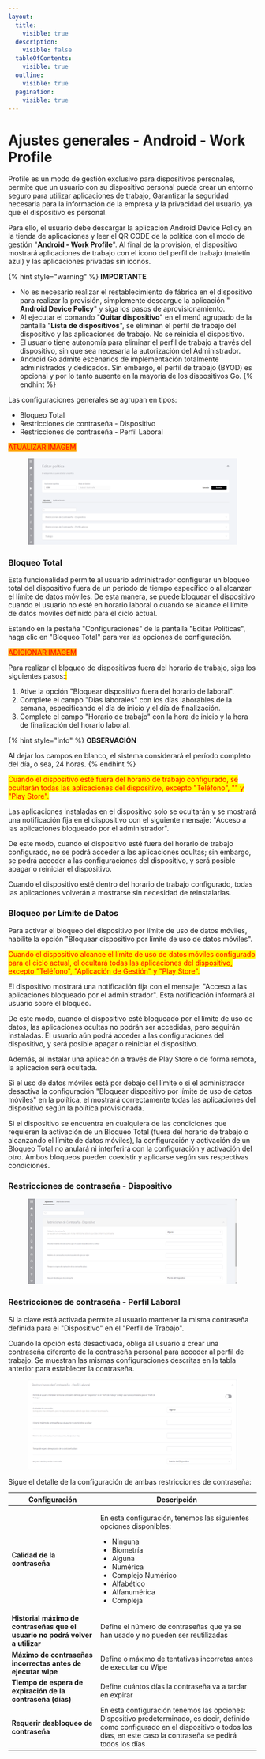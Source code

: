 ```yaml
---
layout:
  title:
    visible: true
  description:
    visible: false
  tableOfContents:
    visible: true
  outline:
    visible: true
  pagination:
    visible: true
---
```


# Ajustes generales - Android - Work Profile

Profile es un modo de gestión exclusivo para dispositivos personales, permite que un usuario con su dispositivo personal pueda crear un entorno seguro para utilizar aplicaciones de trabajo, Garantizar la seguridad necesaria para la información de la empresa y la privacidad del usuario, ya que el dispositivo es personal.

Para ello, el usuario debe descargar la aplicación Android Device Policy en la tienda de aplicaciones y leer el QR CODE de la política con el modo de gestión "**Android - Work Profile**". Al final de la provisión, el dispositivo mostrará aplicaciones de trabajo con el icono del perfil de trabajo (maletín azul) y las aplicaciones privadas sin iconos.

{% hint style="warning" %}
**IMPORTANTE**

* No es necesario realizar el restablecimiento de fábrica en el dispositivo para realizar la provisión, simplemente descargue la aplicación " **Android Device Policy**" y siga los pasos de aprovisionamiento.
* Al ejecutar el comando "**Quitar dispositivo**" en el menú agrupado de la pantalla "**Lista de dispositivos**", se eliminan el perfil de trabajo del dispositivo y las aplicaciones de trabajo. No se reinicia el dispositivo.
* El usuario tiene autonomía para eliminar el perfil de trabajo a través del dispositivo, sin que sea necesaria la autorización del Administrador.
* Android Go admite escenarios de implementación totalmente administrados y dedicados. Sin embargo, el perfil de trabajo (BYOD) es opcional y por lo tanto ausente en la mayoría de los dispositivos Go.
{% endhint %}

Las configuraciones generales se agrupan en tipos:

* Bloqueo Total
* Restricciones de contraseña - Dispositivo
* Restricciones de contraseña - Perfil Laboral

<mark style="color:red;background-color:orange;">ATUALIZAR IMAGEM</mark>

<figure><img src="../../../.gitbook/assets/image (2) (1).png" alt=""><figcaption></figcaption></figure>

### Bloqueo Total

Esta funcionalidad permite al usuario administrador configurar un bloqueo total del dispositivo fuera de un período de tiempo específico o al alcanzar el límite de datos móviles. De esta manera, se puede bloquear el dispositivo cuando el usuario no esté en horario laboral o cuando se alcance el límite de datos móviles definido para el ciclo actual.

Estando en la pestaña "Configuraciones" de la pantalla "Editar Políticas", haga clic en "Bloqueo Total" para ver las opciones de configuración.

<mark style="color:red;background-color:orange;">ADICIONAR IMAGEM</mark>

&#x20;Para realizar el bloqueo de dispositivos fuera del horario de trabajo, siga los siguientes pasos:<mark style="color:red;">:</mark>

1. Ative la opción "Bloquear dispositivo fuera del horario de laboral".
2. Complete el campo "Días laborales" con los días laborables de la semana, especificando el día de inicio y el día de finalización.
3. Complete el campo "Horario de trabajo" con la hora de inicio y la hora de finalización del horario laboral.

{% hint style="info" %}
**OBSERVACIÓN**

Al dejar los campos en blanco, el sistema considerará el período completo del día, o sea, 24 horas.
{% endhint %}

<mark style="color:red;">Cuando el dispositivo esté fuera del horario de trabajo configurado, se ocultarán todas las aplicaciones del dispositivo, excepto "Teléfono", "" y "Play Store".</mark>

Las aplicaciones instaladas en el dispositivo solo se ocultarán y se mostrará una notificación fija en el dispositivo con el siguiente mensaje: "Acceso a las aplicaciones bloqueado por el administrador".

De este modo, cuando el dispositivo esté fuera del horario de trabajo configurado, no se podrá acceder a las aplicaciones ocultas; sin embargo, se podrá acceder a las configuraciones del dispositivo, y será posible apagar o reiniciar el dispositivo.

Cuando el dispositivo esté dentro del horario de trabajo configurado, todas las aplicaciones volverán a mostrarse sin necesidad de reinstalarlas.

### **Bloqueo por Límite de Datos**

Para activar el bloqueo del dispositivo por límite de uso de datos móviles, habilite la opción "Bloquear dispositivo por límite de uso de datos móviles".

<mark style="color:red;">Cuando el dispositivo alcance el límite de uso de datos móviles configurado para el ciclo actual, el ocultará todas las aplicaciones del dispositivo, excepto "Teléfono", "Aplicación de Gestión" y "Play Store".</mark>

El dispositivo mostrará una notificación fija con el mensaje: "Acceso a las aplicaciones bloqueado por el administrador". Esta notificación informará al usuario sobre el bloqueo.

De este modo, cuando el dispositivo esté bloqueado por el límite de uso de datos, las aplicaciones ocultas no podrán ser accedidas, pero seguirán instaladas. El usuario aún podrá acceder a las configuraciones del dispositivo, y será posible apagar o reiniciar el dispositivo.

Además, al instalar una aplicación a través de Play Store o de forma remota, la aplicación será ocultada.

Si el uso de datos móviles está por debajo del límite o si el administrador desactiva la configuración "Bloquear dispositivo por límite de uso de datos móviles" en la política, el mostrará correctamente todas las aplicaciones del dispositivo según la política provisionada.

Si el dispositivo se encuentra en cualquiera de las condiciones que requieren la activación de un Bloqueo Total (fuera del horario de trabajo o alcanzando el límite de datos móviles), la configuración y activación de un Bloqueo Total no anulará ni interferirá con la configuración y activación del otro. Ambos bloqueos pueden coexistir y aplicarse según sus respectivas condiciones.

### Restricciones de contraseña - Dispositivo

<figure><img src="../../../.gitbook/assets/image (1) (1) (1) (1).png" alt=""><figcaption></figcaption></figure>

### Restricciones de contraseña - Perfil Laboral

Si la clave está activada permite al usuario mantener la misma contraseña definida para el "Dispositivo" en el "Perfil de Trabajo".

Cuando la opción está desactivada, obliga al usuario a crear una contraseña diferente de la contraseña personal para acceder al perfil de trabajo. Se muestran las mismas configuraciones descritas en la tabla anterior para establecer la contraseña.

<figure><img src="../../../.gitbook/assets/image (2) (1) (1).png" alt=""><figcaption></figcaption></figure>

Sigue el detalle de la configuración de ambas restricciones de contraseña:

| Configuración                                                                 | Descripción                                                                                                                                                                                                                                     |
| ----------------------------------------------------------------------------- | ----------------------------------------------------------------------------------------------------------------------------------------------------------------------------------------------------------------------------------------------- |
| **Calidad de la contraseña**                                                  | <p></p><p>En esta configuración, tenemos las siguientes opciones disponibles:</p><ul><li>Ninguna</li><li>Biometría</li><li>Alguna</li><li>Numérica</li><li>Complejo Numérico</li><li>Alfabético</li><li>Alfanumérica</li><li>Compleja</li></ul> |
| **Historial máximo de contraseñas que el usuario no podrá volver a utilizar** | Define el número de contraseñas que ya se han usado y no pueden ser reutilizadas                                                                                                                                                                |
| **Máximo de contraseñas incorrectas antes de ejecutar wipe**                  | Define o máximo de tentativas incorretas antes de executar ou Wipe                                                                                                                                                                              |
| **Tiempo de espera de expiración de la contraseña (días)**                    | Define cuántos días la contraseña va a tardar en expirar                                                                                                                                                                                        |
| **Requerir desbloqueo de contraseña**                                         | En esta configuración tenemos las opciones: Dispositivo predeterminado, es decir, definido como configurado en el dispositivo o todos los días, en este caso la contraseña se pedirá todos los días                                             |
